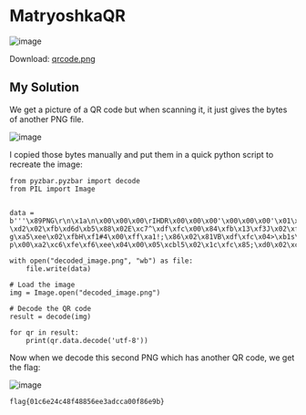 # MatryoshkaQR

![image](https://github.com/user-attachments/assets/cefc2d80-da4c-49bb-a5bc-3c61c6a375b6)

Download: [qrcode.png](https://raw.githubusercontent.com/LazyTitan33/CTF-Writeups/refs/heads/main/Huntress-CTF-2024/challenge-files/qrcode.png)

## My Solution

We get a picture of a QR code but when scanning it, it just gives the bytes of another PNG file. 

![image](https://github.com/user-attachments/assets/ff8a2b17-0a6f-4928-a53a-998c2981fba7)

I copied those bytes manually and put them in a quick python script to recreate the image:

```python3
from pyzbar.pyzbar import decode
from PIL import Image


data = b'''\x89PNG\r\n\x1a\n\x00\x00\x00\rIHDR\x00\x00\x00'\x00\x00\x00'\x01\x00\x00\x00\x00\xa4\xd8l\x98\x00\x00\x00\xf5IDATx\x9c\x01\xea\x00\x15\xff\x01\xff\x00\x00\x00\xff\x00\x80\xa2\xd9\x1a\x02\x00\xbe\xe6T~\xfa\x04\xe4\xff\x0fh\x90\x02\x00\x1a\x7f\xdc\x00\x02\x00\xde\x01H\x00\x00\xbe\xd5\x95J\xfa\x04\xc2*\x15`\x08\x00\xff\x9d.\x9f\xfe\x04\xfd#P\xc3\x0b\x02\x97\x0e:\x07d\x04/vIg\x19\x00\xbb\xcd\xf3-\xd2\x02\xfb\xd6d\xb5\x88\x02E\xc7^\xdf\xfc\x00\x84\xfb\x13\xf3J\x02\xfd\x88a\xefD\x00\xc8t$\x90\n\x01\xc7\x01\xee1\xf7\x043Q\x17\x0cH\x01\xa5\x03\x1c6d\x02\r\xf0\xbfV$\x00\xcf\x13d3\x06\x01\xee\x08J\xf5E\x00\x9b\xee\n\xac\xfa\x01\xea|\xf2\xe86\x04\xb3\xc9\x84\xf7\xb4\x02\t\x90U%\x14\x00\xbf g\xa5\xee\x02\xfbH\xf1#4\x00\xff\xa1!;\x86\x02\x81VB\xdf\xfc\x04>\xb1s\x00\x10\x02\xe4>\xab-p\x00\xa2\xc6\xfe\xf6\xee\x04\x00\x05\xcbl5\x02\x1c\xfc\x85;\xd0\x02\xc2\xfb\xe6A\x00\x01\xff\x00\x00\x00\xff\xf9\xdb_g\xf4\x9a\xddH\x00\x00\x00\x00IEND\xaeB`\x82'''

with open("decoded_image.png", "wb") as file:
    file.write(data)

# Load the image
img = Image.open("decoded_image.png")

# Decode the QR code
result = decode(img)

for qr in result:
    print(qr.data.decode('utf-8'))
```

Now when we decode this second PNG which has another QR code, we get the flag:

![image](https://github.com/user-attachments/assets/c744304b-9f2d-40ae-8ceb-6b08c335bc12)


`flag{01c6e24c48f48856ee3adcca00f86e9b}`

